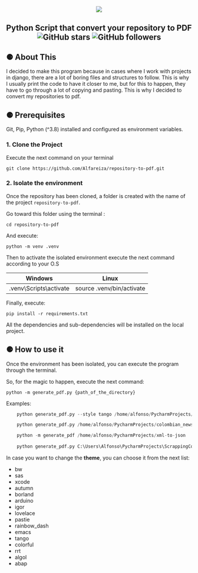 
<h1 align="center" >
    <img src=https://user-images.githubusercontent.com/63620799/167208066-3d935a78-e203-4f8c-be27-fd3ff210828b.gif>
</h1>
<h2 align="center" >
    Python Script that convert your repository to PDF<br>
    <img alt="GitHub stars" src="https://img.shields.io/github/stars/Alfareiza/repository-to-pdf?style=social">
    <img alt="GitHub followers" src="https://img.shields.io/github/followers/Alfareiza?label=Follow%20me%20%3A%29&style=social">
</h2>

<h2>⚈ About This</h2>

I decided to make this program because in cases where I work with projects in django, there are a lot of boring files and structures to follow. This is why I usually print the code to have it closer to me, but for this to happen, they have to go through a lot of copying and pasting. This is why I decided to convert my repositories to pdf.

<h2>⚈ Prerequisites</h2>

Git, Pip, Python (^3.8) installed and configured as environment variables.

### 1. Clone the Project

Execute the next command on your terminal

`git clone https://github.com/Alfareiza/repository-to-pdf.git`

### 2. Isolate the environment

Once the repository has been cloned, a folder is created with the name of the project `repository-to-pdf`. 

Go toward this folder using the terminal :

`cd repository-to-pdf`

And execute:

`python -m venv .venv`

Then to activate the isolated environment execute the next command according to your O.S

|          Windows       |              Linux          |
|------------------------|:---------------------------:|
| .venv\Scripts\activate |  source .venv/bin/activate  |

Finally, execute:

`pip install -r requirements.txt`

All the dependencies and sub-dependencies will be installed on the local project.


<h2>⚈ How to use it</h2>

Once the environment has been isolated, you can execute the program through the terminal.

So, for the magic to happen, execute the next command:

`python -m generate_pdf.py {path_of_the_directory}`

Examples:

```python
    python generate_pdf.py --style tango /home/alfonso/PycharmProjects/blog/

    python generate_pdf.py /home/alfonso/PycharmProjects/colombian_newspapers

    python -m generate_pdf /home/alfonso/PycharmProjects/xml-to-json
    
    python generate_pdf.py C:\Users\Alfonso\PycharmProjects\ScrappingColombianNewspapers
```

In case you want to change the **theme**, you can choose it from the next list:

- bw
- sas
- xcode
- autumn
- borland
- arduino
- igor
- lovelace
- pastie
- rainbow_dash
- emacs
- tango
- colorful
- rrt
- algol
- abap
